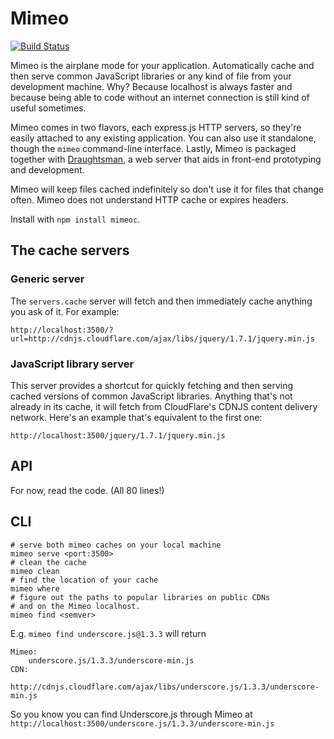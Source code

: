 # Mimeo

[![Build Status](https://secure.travis-ci.org/stdbrouw/mimeo.png)](http://travis-ci.org/stdbrouw/mimeo)

Mimeo is the airplane mode for your application. Automatically cache and then serve common JavaScript libraries or any kind of file from your development machine. Why? Because localhost is always faster and because being able to code without an internet connection is still kind of useful sometimes.

Mimeo comes in two flavors, each express.js HTTP servers, so they're easily attached to any existing application. You can also use it standalone, though the `mimeo` command-line interface. Lastly, Mimeo is packaged together with [Draughtsman](https://github.com/stdbrouw/draughtsman), a web server that aids in front-end prototyping and development.

Mimeo will keep files cached indefinitely so don't use it for files that change often. Mimeo does not understand HTTP cache or expires headers.

Install with `npm install mimeoc`.

## The cache servers

### Generic server

The `servers.cache` server will fetch and then immediately cache anything you ask of it. For example: 

    http://localhost:3500/?url=http://cdnjs.cloudflare.com/ajax/libs/jquery/1.7.1/jquery.min.js

### JavaScript library server

This server provides a shortcut for quickly fetching and then serving cached versions of common JavaScript libraries. Anything that's not already in its cache, it will fetch from CloudFlare's CDNJS content delivery network. Here's an example that's equivalent to the first one:

    http://localhost:3500/jquery/1.7.1/jquery.min.js

## API

For now, read the code. (All 80 lines!)

## CLI

    # serve both mimeo caches on your local machine
    mimeo serve <port:3500>
    # clean the cache
    mimeo clean
    # find the location of your cache
    mimeo where
    # figure out the paths to popular libraries on public CDNs
    # and on the Mimeo localhost.
    mimeo find <semver>

E.g. `mimeo find underscore.js@1.3.3` will return

    Mimeo: 
		underscore.js/1.3.3/underscore-min.js
	CDN: 
		http://cdnjs.cloudflare.com/ajax/libs/underscore.js/1.3.3/underscore-min.js

So you know you can find Underscore.js through Mimeo at `http://localhost:3500/underscore.js/1.3.3/underscore-min.js`